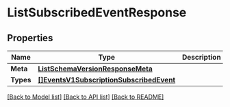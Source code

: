 # ListSubscribedEventResponse

## Properties

Name | Type | Description | Notes
------------ | ------------- | ------------- | -------------
**Meta** | [**ListSchemaVersionResponseMeta**](ListSchemaVersionResponse_meta.md) |  |[optional] 
**Types** | [**[]EventsV1SubscriptionSubscribedEvent**](events.v1.subscription.subscribed_event.md) |  |[optional] 

[[Back to Model list]](../README.md#documentation-for-models) [[Back to API list]](../README.md#documentation-for-api-endpoints) [[Back to README]](../README.md)


